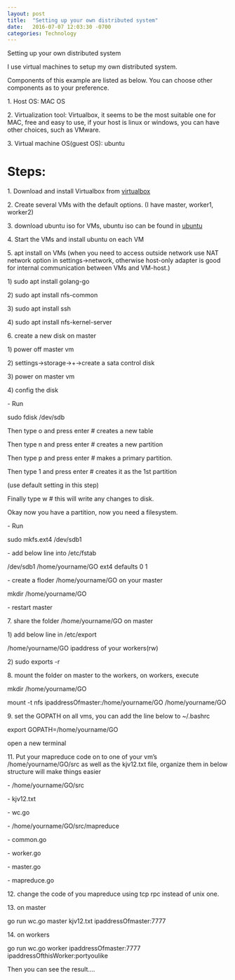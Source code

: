 ```yaml
---
layout: post
title:  "Setting up your own distributed system"
date:   2016-07-07 12:03:30 -0700
categories: Technology
---
```


<h>Setting up your own distributed system</h>

<p>I use virtual machines to setup my own distributed system.</p>
<p>Components of this example are listed as below. You can choose other components as
to your preference.</p>
<p>1. Host OS: MAC OS</p>
<p>2. Virtualization tool: Virtualbox, it seems to be the most suitable one for MAC, free and
easy to use, if your host is linux or windows, you can have other choices, such as
VMware.</p>
<p>3. Virtual machine OS(guest OS): ubuntu</p>


<h1>Steps:</h1>
<p>1. Download and install Virtualbox from <a href="https://www.virtualbox.org/">virtualbox</a> 
<p>2. Create several VMs with the default options. (I have master, worker1, worker2)
<p>3. download ubuntu iso for VMs, ubuntu iso can be found in <a href="http://www.ubuntu.com/download">ubuntu</a> </p>
<p>4. Start the VMs and install ubuntu on each VM</p>
<p>5. apt install on VMs (when you need to access outside network use NAT network
option in settings->network, otherwise host-only adapter is good for internal
communication between VMs and VM-host.)</p>
<p>1) sudo apt install golang-go</p>
<p>2) sudo apt install nfs-common</p>
<p>3) sudo apt install ssh</p>
<p>4) sudo apt install nfs-kernel-server</p>
<p>6. create a new disk on master</p>
<p>1) power off master vm</p>
<p>2) settings->storage->+->create a sata control disk</p>
<p>3) power on master vm</p>
<p>4) config the disk</p>
<p>- Run</p>
<p>sudo fdisk /dev/sdb</p>
<p>Then type o and press enter # creates a new table</p>
<p>Then type n and press enter # creates a new partition</p>
<p>Then type p and press enter # makes a primary partition.</p>
<p>Then type 1 and press enter # creates it as the 1st partition</p>
<p>(use default setting in this step)</p>
<p>Finally type w # this will write any changes to disk.</p>
<p>Okay now you have a partition, now you need a filesystem.</p>
<p>- Run</p>
<p>sudo mkfs.ext4 /dev/sdb1</p>
<p>- add below line into /etc/fstab</p>
<p>/dev/sdb1 /home/yourname/GO ext4 defaults 0 1</p>
<p>- create a floder /home/yourname/GO on your master</p>
<p>mkdir /home/yourname/GO</p>
<p>- restart master</p>
<p>7. share the folder /home/yourname/GO on master</p>
<p>1) add below line in /etc/export</p>
<p>/home/yourname/GO ipaddress of your workers(rw)</p>
<p>2) sudo exports -r</p>
<p>8. mount the folder on master to the workers, on workers, execute</p>
<p>mkdir /home/yourname/GO</p>
<p>mount -t nfs ipaddressOfmaster:/home/yourname/GO /home/yourname/GO</p>
<p>9. set the GOPATH on all vms, you can add the line below to ~/.bashrc</p>
<p>export GOPATH=/home/yourname/GO</p>
<p>open a new terminal</p>
<p>11. Put your mapreduce code on to one of your vm’s /home/yourname/GO/src as well
as the kjv12.txt file, organize them in below structure will make things easier</p>
<p>- /home/yourname/GO/src</p>
<p>- kjv12.txt</p>
<p>- wc.go</p>
<p>- /home/yourname/GO/src/mapreduce</p>
<p>- common.go</p>
<p>- worker.go</p>
<p>- master.go</p>
<p>- mapreduce.go</p>
<p>12. change the code of you mapreduce using tcp rpc instead of unix one.</p>
<p>13. on master</p>
<p>go run wc.go master kjv12.txt ipaddressOfmaster:7777</p>
<p>14. on workers</p>
<p>go run wc.go worker ipaddressOfmaster:7777 ipaddressOfthisWorker:portyoulike</p>
<p>Then you can see the result….</p>

